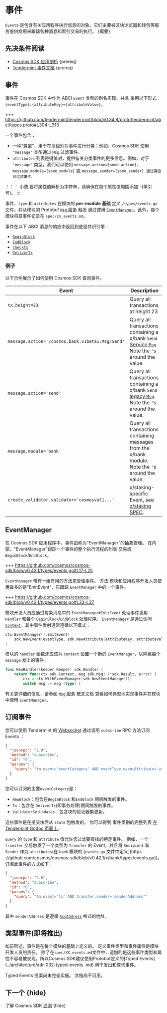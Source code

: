 # 事件

`Event`s 是包含有关应用程序执行信息的对象。它们主要被区块浏览器和钱包等服务提供商用来跟踪各种消息和索引交易的执行。 {概要}

## 先决条件阅读

- [Cosmos SDK 应用剖析](../basics/app-anatomy.md) {prereq}
- [Tendermint 事件文档](https://docs.tendermint.com/master/spec/abci/abci.html#events) {prereq}

## 事件

事件在 Cosmos SDK 中作为 ABCI `Event` 类型的别名实现，并且
采用以下形式：`{eventType}.{attributeKey}={attributeValue}`。

+++ https://github.com/tendermint/tendermint/blob/v0.34.8/proto/tendermint/abci/types.proto#L304-L313

一个事件包含：

- 一种“类型”，用于在高级别对事件进行分类；例如，Cosmos SDK 使用 `"message"` 类型通过 `Msg` 过滤事件。
- `attributes` 列表是键值对，提供有关分类事件的更多信息。例如，对于 `"message"` 类型，我们可以使用 `message.action={some_action}`、`message.module={some_module}` 或 `message.sender={some_sender} 通过键值对过滤事件`.

：：： 小费
要将属性值解析为字符串，请确保在每个属性值周围添加 `'`(单引号)。
:::

事件，`type` 和 `attributes` 在模块的 **per-module 基础** 定义
`/types/events.go` 文件，并从模块的 Protobuf [`Msg` 服务](../building-modules/msg-services.md) 触发
通过使用 [`EventManager`](#eventmanager)。此外，每个模块将其事件记录在
`spec/xx_events.md`。

事件在以下 ABCI 消息的响应中返回到底层共识引擎：

- [`BeginBlock`](./baseapp.md#beginblock)
- [`EndBlock`](./baseapp.md#endblock)
- [`CheckTx`](./baseapp.md#checktx)
- [`DeliverTx`](./baseapp.md#delivertx)

### 例子

以下示例展示了如何使用 Cosmos SDK 查询事件。 

| Event                                            | Description                                                                                                                                              |
| ------------------------------------------------ | -------------------------------------------------------------------------------------------------------------------------------------------------------- |
| `tx.height=23`                                   | Query all transactions at height 23                                                                                                                      |
| `message.action='/cosmos.bank.v1beta1.Msg/Send'` | Query all transactions containing a x/bank `Send` [Service `Msg`](../building-modules/msg-services.md). Note the `'`s around the value.                  |
| `message.action='send'`                          | Query all transactions containing a x/bank `Send` [legacy `Msg`](../building-modules/msg-services.md#legacy-amino-msgs). Note the `'`s around the value. |
| `message.module='bank'`                          | Query all transactions containing messages from the x/bank module. Note the `'`s around the value.                                                       |
| `create_validator.validator='cosmosval1...'`     | x/staking-specific Event, see [x/staking SPEC](../../../cosmos-sdk/x/staking/spec/07_events.md).                                                         |

## EventManager

在 Cosmos SDK 应用程序中，事件由称为“EventManager”的抽象管理。
在内部，“EventManager”跟踪一个事件的整个执行流程的列表
交易或`BeginBlock`/`EndBlock`。

+++ https://github.com/cosmos/cosmos-sdk/blob/v0.42.1/types/events.go#L17-L25

`EventManager` 带有一组有用的方法来管理事件。 方法
模块和应用程序开发人员使用最多的是“EmitEvent”，它跟踪
`EventManager` 中的一个事件。

+++ https://github.com/cosmos/cosmos-sdk/blob/v0.42.1/types/events.go#L33-L37

模块开发人员应通过每条消息中的 `EventManager#EmitEvent` 处理事件发射
`Handler` 和每个 `BeginBlock`/`EndBlock` 处理程序。 `EventManager` 是通过访问
[`Context`](./context.md)，其中事件发射通常遵循以下模式： 

```go
ctx.EventManager().EmitEvent(
    sdk.NewEvent(eventType, sdk.NewAttribute(attributeKey, attributeValue)),
)
```

模块的 `handler` 函数还应该为 `context` 设置一个新的 `EventManager`，以隔离每个 `message` 发出的事件：

```go
func NewHandler(keeper Keeper) sdk.Handler {
    return func(ctx sdk.Context, msg sdk.Msg) (*sdk.Result, error) {
        ctx = ctx.WithEventManager(sdk.NewEventManager())
        switch msg := msg.(type) {
```

有关更详细的信息，请参阅 [`Msg` 服务](../building-modules/msg-services.md) 概念文档
查看如何典型地实现事件并在模块中使用 `EventManager`。

## 订阅事件

您可以使用 Tendermint 的 [Websocket](https://docs.tendermint.com/master/tendermint-core/subscription.html#subscribing-to-events-via-websocket) 通过调用 `subscribe` RPC 方法订阅 Events ： 

```json
{
  "jsonrpc": "2.0",
  "method": "subscribe",
  "id": "0",
  "params": {
    "query": "tm.event='eventCategory' AND eventType.eventAttribute='attributeValue'"
  }
}
```

您可以订阅的主要`eventCategory`是：

- `NewBlock`：包含在`BeginBlock` 和`EndBlock` 期间触发的事件。
- `Tx`：包含在 `DeliverTx`(即事务处理)期间触发的事件。
- `ValidatorSetUpdates`：包含块的验证器集更新。

这些事件是在提交块后从 `state` 包触发的。 你可以得到
事件类别的完整列表 [在 Tendermint Godoc 页面上](https://godoc.org/github.com/tendermint/tendermint/types#pkg-constants)。

`query` 的 `type` 和 `attribute` 值允许您过滤要查找的特定事件。 例如，一个 `transfer` 交易触发了一个类型为 `Transfer` 的 Event，并且将 `Recipient` 和 `Sender` 作为 `attributes`(在 `bank` 模块的 [`events.go` 文件中定义](https ://github.com/cosmos/cosmos-sdk/blob/v0.42.1/x/bank/types/events.go))。 订阅此事件的方式如下： 

```json
{
  "jsonrpc": "2.0",
  "method": "subscribe",
  "id": "0",
  "params": {
    "query": "tm.event='Tx' AND transfer.sender='senderAddress'"
  }
}
```

其中 `senderAddress` 是遵循 [`AccAddress`](../basics/accounts.md#addresses) 格式的地址。

## 类型事件(即将推出)

如前所述，事件是在每个模块的基础上定义的。 定义事件类型和事件属性是模块开发人员的责任。 除了在`spec/XX_events.md`文件中，遗憾的是这些事件类型和属性不容易被发现，所以Cosmos SDK建议使用Protobuf定义的[Typed Events](../architecture/adr-032-typed-events .md) 用于发出和查询事件。

Typed Events 提案尚未完全实施。 文档尚不可用。

## 下一个 {hide}

了解 Cosmos SDK [遥测](./telemetry.md) {hide} 